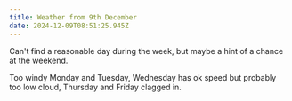 ```yaml
---
title: Weather from 9th December
date: 2024-12-09T08:51:25.945Z
---
```

Can't find a reasonable day during the week, but maybe a hint of a chance at the weekend.

Too windy Monday and Tuesday, Wednesday has ok speed but probably too low cloud, Thursday and Friday clagged in.
